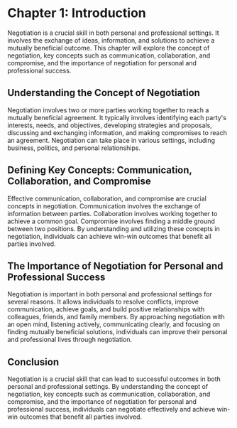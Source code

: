 Chapter 1: Introduction
=======================

Negotiation is a crucial skill in both personal and professional settings. It involves the exchange of ideas, information, and solutions to achieve a mutually beneficial outcome. This chapter will explore the concept of negotiation, key concepts such as communication, collaboration, and compromise, and the importance of negotiation for personal and professional success.

Understanding the Concept of Negotiation
----------------------------------------

Negotiation involves two or more parties working together to reach a mutually beneficial agreement. It typically involves identifying each party's interests, needs, and objectives, developing strategies and proposals, discussing and exchanging information, and making compromises to reach an agreement. Negotiation can take place in various settings, including business, politics, and personal relationships.

Defining Key Concepts: Communication, Collaboration, and Compromise
-------------------------------------------------------------------

Effective communication, collaboration, and compromise are crucial concepts in negotiation. Communication involves the exchange of information between parties. Collaboration involves working together to achieve a common goal. Compromise involves finding a middle ground between two positions. By understanding and utilizing these concepts in negotiation, individuals can achieve win-win outcomes that benefit all parties involved.

The Importance of Negotiation for Personal and Professional Success
-------------------------------------------------------------------

Negotiation is important in both personal and professional settings for several reasons. It allows individuals to resolve conflicts, improve communication, achieve goals, and build positive relationships with colleagues, friends, and family members. By approaching negotiation with an open mind, listening actively, communicating clearly, and focusing on finding mutually beneficial solutions, individuals can improve their personal and professional lives through negotiation.

Conclusion
----------

Negotiation is a crucial skill that can lead to successful outcomes in both personal and professional settings. By understanding the concept of negotiation, key concepts such as communication, collaboration, and compromise, and the importance of negotiation for personal and professional success, individuals can negotiate effectively and achieve win-win outcomes that benefit all parties involved.
